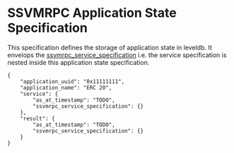# SSVMRPC Application State Specification

This specification defines the storage of application state in leveldb. It envelops the [ssvmrpc_service_specification]( https://github.com/second-state/SSVMRPC/blob/master/ssvmrpc_service_specification.md) i.e. the service specification is nested inside this application state specification.

```
{
	"application_uuid": "0x11111111",
	"application_name": "ERC 20",
	"service": {
		"as_at_timestamp": "TODO",
		"ssvmrpc_service_specification": {}
	},
	"result": {
		"as_at_timestamp": "TODO",
		"ssvmrpc_service_specification": {}
	}
}
```
